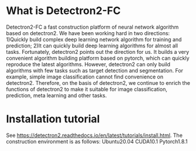 # What is Detectron2-FC
Detectron2-FC a fast construction platform of neural network algorithm based on detectron2. We have been working hard in two directions: 1)Quickly build complex deep learning network algorithm for training and prediction; 2)It can quickly build deep learning algorithms for almost all tasks. Fortunately, detectron2 points out the direction for us. It builds a very convenient algorithm building platform based on pytorch, which can quickly reproduce the latest algorithms. However, detectron2 can only build algorithms with few tasks such as target detection and segmentation. For example, simple image classification cannot find convenience on detectron2. Therefore, on the basis of detectron2, we continue to enrich the functions of detectron2 to make it suitable for image classification, prediction, meta learning and other tasks.
# Installation tutorial
See https://detectron2.readthedocs.io/en/latest/tutorials/install.html. The construction environment is as follows:
Ubuntu20.04
CUDA10.1
Pytorch1.8.1
